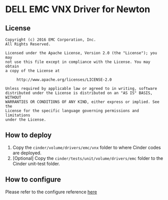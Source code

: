 # DELL EMC VNX Driver for Newton

## License
    Copyright (c) 2016 EMC Corporation, Inc.
    All Rights Reserved.

    Licensed under the Apache License, Version 2.0 (the "License"); you may
    not use this file except in compliance with the License. You may obtain
    a copy of the License at

         http://www.apache.org/licenses/LICENSE-2.0

    Unless required by applicable law or agreed to in writing, software
    distributed under the License is distributed on an "AS IS" BASIS, WITHOUT
    WARRANTIES OR CONDITIONS OF ANY KIND, either express or implied. See the
    License for the specific language governing permissions and limitations
    under the License.

## How to deploy
1. Copy the `cinder/volume/drivers/emc/vnx` folder to where Cinder codes are deployed.
2. [Optional] Copy the `cinder/tests/unit/volume/drivers/emc` folder to the Cinder unit-test folder.

## How to configure
Please refer to the configure reference [here](https://docs.openstack.org/ocata/config-reference/block-storage/drivers/emc-vnx-driver.html)
